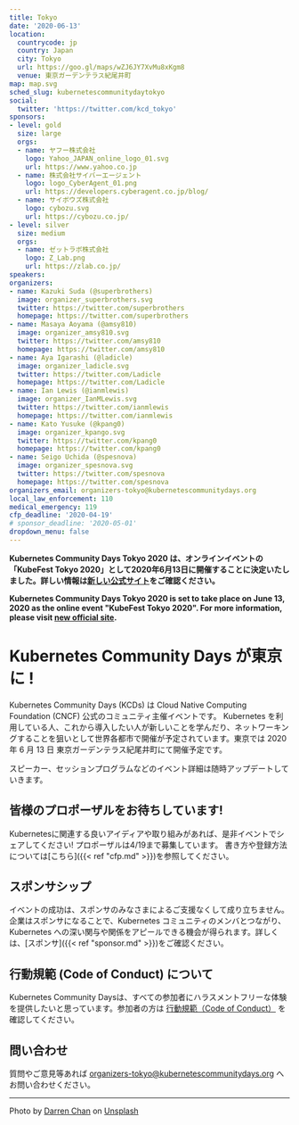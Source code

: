 ```yaml
---
title: Tokyo
date: '2020-06-13'
location:
  countrycode: jp
  country: Japan
  city: Tokyo
  url: https://goo.gl/maps/wZJ6JY7XvMu8xKgm8
  venue: 東京ガーデンテラス紀尾井町
map: map.svg
sched_slug: kubernetescommunitydaytokyo
social:
  twitter: 'https://twitter.com/kcd_tokyo'
sponsors:
- level: gold
  size: large
  orgs:
  - name: ヤフー株式会社
    logo: Yahoo_JAPAN_online_logo_01.svg
    url: https://www.yahoo.co.jp
  - name: 株式会社サイバーエージェント
    logo: logo_CyberAgent_01.png
    url: https://developers.cyberagent.co.jp/blog/
  - name: サイボウズ株式会社
    logo: cybozu.svg
    url: https://cybozu.co.jp/
- level: silver
  size: medium
  orgs:
  - name: ゼットラボ株式会社
    logo: Z_Lab.png
    url: https://zlab.co.jp/
speakers:
organizers:
- name: Kazuki Suda (@superbrothers)
  image: organizer_superbrothers.svg
  twitter: https://twitter.com/superbrothers
  homepage: https://twitter.com/superbrothers
- name: Masaya Aoyama (@amsy810)
  image: organizer_amsy810.svg
  twitter: https://twitter.com/amsy810
  homepage: https://twitter.com/amsy810
- name: Aya Igarashi (@ladicle)
  image: organizer_ladicle.svg
  twitter: https://twitter.com/Ladicle
  homepage: https://twitter.com/Ladicle
- name: Ian Lewis (@ianmlewis)
  image: organizer_IanMLewis.svg
  twitter: https://twitter.com/ianmlewis
  homepage: https://twitter.com/ianmlewis
- name: Kato Yusuke (@kpang0)
  image: organizer_kpango.svg
  twitter: https://twitter.com/kpang0
  homepage: https://twitter.com/kpang0
- name: Seigo Uchida (@spesnova)
  image: organizer_spesnova.svg
  twitter: https://twitter.com/spesnova
  homepage: https://twitter.com/spesnova
organizers_email: organizers-tokyo@kubernetescommunitydays.org
local_law_enforcement: 110
medical_emergency: 119
cfp_deadline: '2020-04-19'
# sponsor_deadline: '2020-05-01'
dropdown_menu: false
---
```


**Kubernetes Community Days Tokyo 2020 は、オンラインイベントの「KubeFest Tokyo 2020」として2020年6月13日に開催することに決定いたしました。詳しい情報は[新しい公式サイト](https://k8sjp.connpass.com/event/176105/)をご確認ください。**

**Kubernetes Community Days Tokyo 2020 is set to take place on June 13, 2020 as the online event "KubeFest Tokyo 2020". For more information, please visit [new official site](https://k8sjp.connpass.com/event/176105/).**

# Kubernetes Community Days が東京に !
Kubernetes Community Days (KCDs) は Cloud Native Computing Foundation (CNCF) 公式のコミュニティ主催イベントです。 Kubernetes を利用している人、これから導入したい人が新しいことを学んだり、ネットワーキングすることを狙いとして世界各都市で開催が予定されています。東京では 2020 年 6 月 13 日 東京ガーデンテラス紀尾井町にて開催予定です。

スピーカー、セッションプログラムなどのイベント詳細は随時アップデートしていきます。

## 皆様のプロポーザルをお待ちしています!

Kubernetesに関連する良いアイディアや取り組みがあれば、是非イベントでシェアしてください! プロポーザルは4/19まで募集しています。
書き方や登録方法については[こちら]({{< ref "cfp.md" >}})を参照してください。

## スポンサシップ

イベントの成功は、スポンサのみなさまによるご支援なくして成り立ちません。企業はスポンサになることで、Kubernetes コミュニティのメンバとつながり、Kubernetes への深い関与や関係をアピールできる機会が得られます。詳しくは、[スポンサ]({{< ref "sponsor.md" >}})をご確認ください。

## 行動規範 (Code of Conduct) について
Kubernetes Community Daysは、すべての参加者にハラスメントフリーな体験を提供したいと思っています。参加者の方は [行動規範（Code of Conduct）](https://www.linuxfoundation.jp/code-of-conduct/) を確認してください。

## 問い合わせ
質問やご意見等あれば organizers-tokyo@kubernetescommunitydays.org へお問い合わせください。

---

Photo by [Darren Chan](https://unsplash.com/@dchan_93?utm_source=unsplash&utm_medium=referral&utm_content=creditCopyText) on [Unsplash](https://unsplash.com/?utm_source=unsplash&utm_medium=referral&utm_content=creditCopyText)
